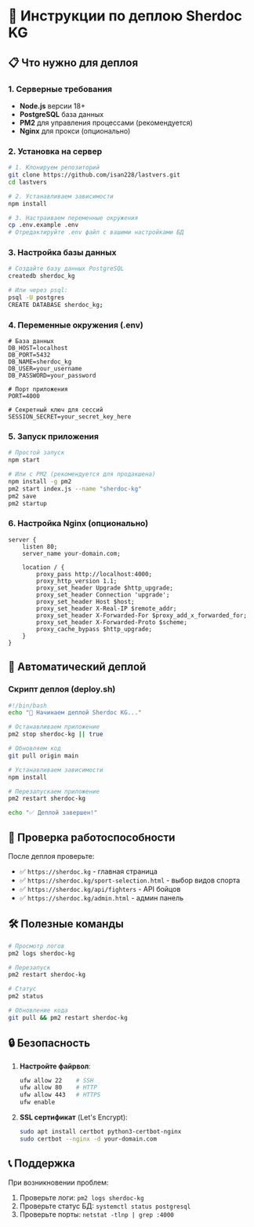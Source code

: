 # 🚀 Инструкции по деплою Sherdoc KG

## 📋 Что нужно для деплоя

### 1. Серверные требования
- **Node.js** версии 18+ 
- **PostgreSQL** база данных
- **PM2** для управления процессами (рекомендуется)
- **Nginx** для прокси (опционально)

### 2. Установка на сервер

```bash
# 1. Клонируем репозиторий
git clone https://github.com/isan228/lastvers.git
cd lastvers

# 2. Устанавливаем зависимости
npm install

# 3. Настраиваем переменные окружения
cp .env.example .env
# Отредактируйте .env файл с вашими настройками БД
```

### 3. Настройка базы данных

```bash
# Создайте базу данных PostgreSQL
createdb sherdoc_kg

# Или через psql:
psql -U postgres
CREATE DATABASE sherdoc_kg;
```

### 4. Переменные окружения (.env)

```env
# База данных
DB_HOST=localhost
DB_PORT=5432
DB_NAME=sherdoc_kg
DB_USER=your_username
DB_PASSWORD=your_password

# Порт приложения
PORT=4000

# Секретный ключ для сессий
SESSION_SECRET=your_secret_key_here
```

### 5. Запуск приложения

```bash
# Простой запуск
npm start

# Или с PM2 (рекомендуется для продакшена)
npm install -g pm2
pm2 start index.js --name "sherdoc-kg"
pm2 save
pm2 startup
```

### 6. Настройка Nginx (опционально)

```nginx
server {
    listen 80;
    server_name your-domain.com;

    location / {
        proxy_pass http://localhost:4000;
        proxy_http_version 1.1;
        proxy_set_header Upgrade $http_upgrade;
        proxy_set_header Connection 'upgrade';
        proxy_set_header Host $host;
        proxy_set_header X-Real-IP $remote_addr;
        proxy_set_header X-Forwarded-For $proxy_add_x_forwarded_for;
        proxy_set_header X-Forwarded-Proto $scheme;
        proxy_cache_bypass $http_upgrade;
    }
}
```

## 🔧 Автоматический деплой

### Скрипт деплоя (deploy.sh)

```bash
#!/bin/bash
echo "🚀 Начинаем деплой Sherdoc KG..."

# Останавливаем приложение
pm2 stop sherdoc-kg || true

# Обновляем код
git pull origin main

# Устанавливаем зависимости
npm install

# Перезапускаем приложение
pm2 restart sherdoc-kg

echo "✅ Деплой завершен!"
```

## 📱 Проверка работоспособности

После деплоя проверьте:
- ✅ `https://sherdoc.kg` - главная страница
- ✅ `https://sherdoc.kg/sport-selection.html` - выбор видов спорта
- ✅ `https://sherdoc.kg/api/fighters` - API бойцов
- ✅ `https://sherdoc.kg/admin.html` - админ панель

## 🛠️ Полезные команды

```bash
# Просмотр логов
pm2 logs sherdoc-kg

# Перезапуск
pm2 restart sherdoc-kg

# Статус
pm2 status

# Обновление кода
git pull && pm2 restart sherdoc-kg
```

## 🔒 Безопасность

1. **Настройте файрвол**:
   ```bash
   ufw allow 22    # SSH
   ufw allow 80    # HTTP
   ufw allow 443   # HTTPS
   ufw enable
   ```

2. **SSL сертификат** (Let's Encrypt):
   ```bash
   sudo apt install certbot python3-certbot-nginx
   sudo certbot --nginx -d your-domain.com
   ```

## 📞 Поддержка

При возникновении проблем:
1. Проверьте логи: `pm2 logs sherdoc-kg`
2. Проверьте статус БД: `systemctl status postgresql`
3. Проверьте порты: `netstat -tlnp | grep :4000`
